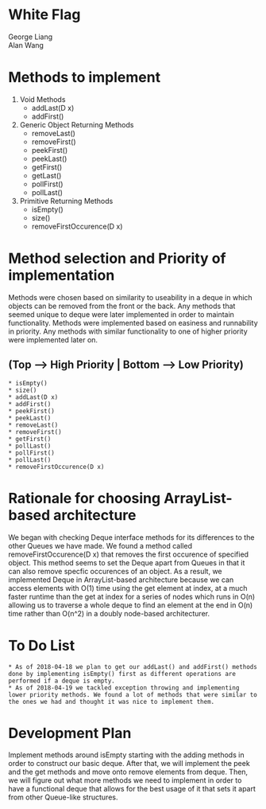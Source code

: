 # White Flag
George Liang
<br>
Alan Wang
# Methods to implement 
1. Void Methods
	* addLast(D x)
	* addFirst()
2. Generic Object Returning Methods
	* removeLast()
	* removeFirst()
	* peekFirst()
	* peekLast()
	* getFirst()
	* getLast()
	* pollFirst()
	* pollLast()
3. Primitive Returning Methods
	* isEmpty()
	* size()
	* removeFirstOccurence(D x)
	
# Method selection and Priority of implementation
Methods were chosen based on similarity to useability in a deque in which objects can be removed from the front or the back. Any methods that seemed unique to deque were later implemented in order to maintain functionality.
Methods were implemented based on easiness and runnability in priority. Any methods with similar functionality to one of higher priority were implemented later on. 

## (Top --> High Priority | Bottom --> Low Priority)
	* isEmpty()
	* size()
	* addLast(D x)
	* addFirst()
	* peekFirst()
	* peekLast()
	* removeLast()
	* removeFirst()
	* getFirst()
	* pollLast()
	* pollFirst()
	* pollLast()
	* removeFirstOccurence(D x)
	
# Rationale for choosing ArrayList-based architecture
We began with checking Deque interface methods for its differences to the other Queues we have made. We found a method called removeFirstOccurence(D x) that removes the first occurence of specified object. 
This method seems to set the Deque apart from Queues in that it can also remove specfic occurences of an object. As a result, we implemented Deque in ArrayList-based architecture because we can access elements with O(1)
time using the get element at index, at a much faster runtime than the get at index for a series of nodes which runs in O(n) allowing us to traverse a whole deque to find an element at the end in O(n) time rather than O(n^2) in 
a doubly node-based architecturer. 

# To Do List
	* As of 2018-04-18 we plan to get our addLast() and addFirst() methods done by implementing isEmpty() first as different operations are performed if a deque is empty.
	* As of 2018-04-19 we tackled exception throwing and implementing lower priority methods. We found a lot of methods that were similar to the ones we had and thought it was nice to implement them.
	
# Development Plan
Implement methods around isEmpty starting with the adding methods in order to construct our basic deque. After that, we will implement the peek and the get methods and move 
onto remove elements from deque. Then, we will figure out what more methods we need to implement in order to have a functional deque that allows for the best usage of it that 
sets it apart from other Queue-like structures.
